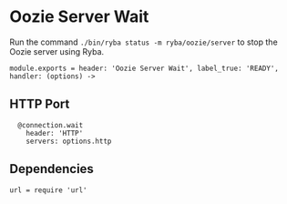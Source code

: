 
# Oozie Server Wait

Run the command `./bin/ryba status -m ryba/oozie/server` to stop the Oozie
server using Ryba.

    module.exports = header: 'Oozie Server Wait', label_true: 'READY', handler: (options) ->

## HTTP Port

      @connection.wait
        header: 'HTTP'
        servers: options.http

## Dependencies

    url = require 'url'
